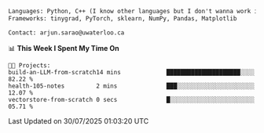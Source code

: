 ```txt
Languages: Python, C++ (I know other languages but I don't wanna work in em)
Frameworks: tinygrad, PyTorch, sklearn, NumPy, Pandas, Matplotlib

Contact: arjun.sarao@uwaterloo.ca
```

<!--START_SECTION:waka-->
📊 **This Week I Spent My Time On** 

```text
🐱‍💻 Projects: 
build-an-LLM-from-scratch14 mins             █████████████████████░░░░   82.22 % 
health-105-notes         2 mins              ███░░░░░░░░░░░░░░░░░░░░░░   12.07 % 
vectorstore-from-scratch 0 secs              █░░░░░░░░░░░░░░░░░░░░░░░░   05.71 % 
```


 Last Updated on 30/07/2025 01:03:20 UTC
<!--END_SECTION:waka-->
